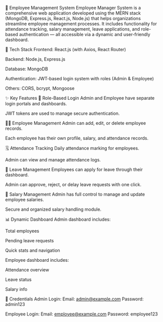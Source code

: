 👥 Employee Management System
Employee Manager System is a comprehensive web application developed using the MERN stack (MongoDB, Express.js, React.js, Node.js) that helps organizations streamline employee management processes. It includes functionality for attendance tracking, salary management, leave applications, and role-based authentication — all accessible via a dynamic and user-friendly dashboard.

🔧 Tech Stack
Frontend: React.js (with Axios, React Router)

Backend: Node.js, Express.js

Database: MongoDB

Authentication: JWT-based login system with roles (Admin & Employee)

Others: CORS, bcrypt, Mongoose

✨ Key Features
🔐 Role-Based Login
Admin and Employee have separate login portals and dashboards.

JWT tokens are used to manage secure authentication.

🧑‍💼 Employee Management
Admin can add, edit, or delete employee records.

Each employee has their own profile, salary, and attendance records.

🗓️ Attendance Tracking
Daily attendance marking for employees.

Admin can view and manage attendance logs.

📝 Leave Management
Employees can apply for leave through their dashboard.

Admin can approve, reject, or delay leave requests with one click.

💸 Salary Management
Admin has full control to manage and update employee salaries.

Secure and organized salary handling module.

📊 Dynamic Dashboard
Admin dashboard includes:

Total employees

Pending leave requests

Quick stats and navigation

Employee dashboard includes:

Attendance overview

Leave status

Salary info



🔐 Credentials
Admin Login:
Email: admin@example.com
Password: admin123

Employee Login:
Email: employee@example.com
Password: employee123
